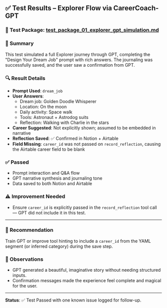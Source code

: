 ## ✅ Test Results – Explorer Flow via CareerCoach-GPT

### 🧪 Test Package: [test_package_01_explorer_gpt_simulation.md](https://github.com/stewmckendry/ai-delivery-sandbox/tree/sandbox-silent-otter/test/e2e/test_package_01_explorer_gpt_simulation.md)

### 💬 Summary
This test simulated a full Explorer journey through GPT, completing the "Design Your Dream Job" prompt with rich answers. The journaling was successfully saved, and the user saw a confirmation from GPT.

### 🔍 Result Details
- **Prompt Used**: `dream_job`
- **User Answers**: 
  - Dream job: Golden Doodle Whisperer
  - Location: On the moon
  - Daily activity: Space walk
  - Tools: Astronaut + Astrodog suits
  - Reflection: Walking with Charlie in the stars
- **Career Suggested**: Not explicitly shown; assumed to be embedded in narrative
- **Reflection Saved**: ✅ Confirmed in Notion + Airtable
- **Field Missing**: `career_id` was not passed on `record_reflection`, causing the Airtable career field to be blank

### ✅ Passed
- Prompt interaction and Q&A flow
- GPT narrative synthesis and journaling tone
- Data saved to both Notion and Airtable

### ⚠️ Improvement Needed
- Ensure `career_id` is explicitly passed in the `record_reflection` tool call — GPT did not include it in this test.

---

### 📌 Recommendation
Train GPT or improve tool hinting to include a `career_id` from the YAML segment (or inferred category) during the save step.

### 🧠 Observations
- GPT generated a beautiful, imaginative story without needing structured inputs.
- Confirmation messages made the experience feel complete and magical for the user.

---

**Status**: ✅ Test Passed with one known issue logged for follow-up.
